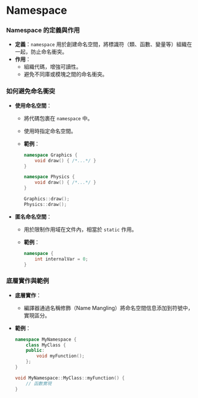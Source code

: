 # Namespace

### Namespace 的定義與作用

- **定義**：`namespace` 用於創建命名空間，將標識符（類、函數、變量等）組織在一起，防止命名衝突。
- **作用**：
    - 組織代碼，增強可讀性。
    - 避免不同庫或模塊之間的命名衝突。

### 如何避免命名衝突

- **使用命名空間**：
    - 將代碼包裹在 `namespace` 中。
    - 使用時指定命名空間。
    - **範例**：
        
        ```cpp
        namespace Graphics {
            void draw() { /*...*/ }
        }
        
        namespace Physics {
            void draw() { /*...*/ }
        }
        
        Graphics::draw();
        Physics::draw();
        
        ```
        
- **匿名命名空間**：
    - 用於限制作用域在文件內，相當於 `static` 作用。
    - **範例**：
        
        ```cpp
        namespace {
            int internalVar = 0;
        }
        
        ```
        

### 底層實作與範例

- **底層實作**：
    - 編譯器通過名稱修飾（Name Mangling）將命名空間信息添加到符號中，實現區分。
- **範例**：
    
    ```cpp
    namespace MyNamespace {
        class MyClass {
        public:
            void myFunction();
        };
    }
    
    void MyNamespace::MyClass::myFunction() {
        // 函數實現
    }
    
    ```